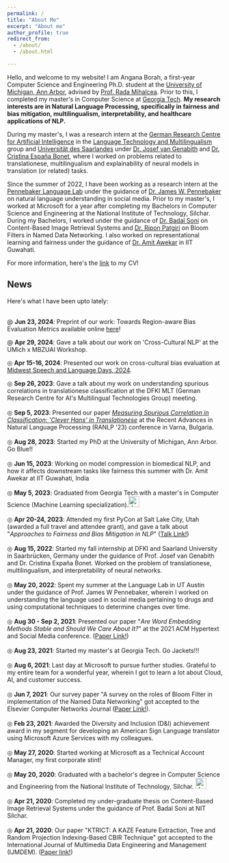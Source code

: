 ```yaml
---
permalink: /
title: "About Me"
excerpt: "About me"
author_profile: true
redirect_from: 
  - /about/
  - /about.html

--- 
```

Hello, and welcome to my website! I am Angana Borah, a first-year Computer Science and Engineering Ph.D. student at the [University of Michigan, Ann Arbor](https://cse.engin.umich.edu/academics/graduate/graduate-programs/phd-in-cse/), advised by [Prof. Rada Mihalcea](https://web.eecs.umich.edu/~mihalcea/). Prior to this, I completed my master's in Computer Science at [Georgia Tech](https://www.cc.gatech.edu/). **My research interests are in Natural Language Processing, specifically in fairness and bias mitigation, multilingualism, interpretability, and healthcare applications of NLP.** 

During my master's, I was a research intern at the [German Research Centre for Artificial Intelligence](https://www.dfki.de/web) in the [Language Technology and Multilingualism](https://www.dfki.de/web/forschung/forschungsbereiche/sprachtechnologie-und-multilingualitaet) group and [Universität des Saarlandes](https://www.uni-saarland.de/start.html) under [Dr. Josef van Genabith](https://www.uni-saarland.de/lehrstuhl/genabith.html) and [Dr. Cristina España Bonet](https://www.dfki.de/web/forschung/forschungsbereiche/sprachtechnologie-und-multilingualitaet/mt-team), where I worked on problems related to translationese, multilingualism and explainability of neural models in translation (or related) tasks. 

Since the summer of 2022, I have been working as a research intern at the [Pennebaker Language Lab](https://www.words.live/) under the guidance of [Dr. James W. Pennebaker](https://liberalarts.utexas.edu/psychology/faculty/pennebak) on natural language understanding in social media. Prior to my master's, I worked at Microsoft for a year after completing my Bachelors in Computer Science and Engineering at the National Institute of Technology, Silchar. During my Bachelors, I worked under the guidance of [Dr. Badal Soni](http://cs.nits.ac.in/badal/) on Content-Based Image Retrieval Systems and [Dr. Ripon Patgiri](http://cs.nits.ac.in/rp/) on Bloom Filters in Named Data Networking. I also worked on representational learning and fairness under the guidance of [Dr. Amit Awekar](https://www.iitg.ac.in/awekar/) in IIT Guwahati.   

For more information, here's the [link](https://drive.google.com/file/d/1Hhhcy01IVUjmIlNX8xl1_564Q3RJ0aYC/view?usp=sharing) to my CV! 

<h2>News</h2> 

Here's what I have been upto lately: <br/><br/>

@ __Jun 23, 2024__: Preprint of our work: Towards Region-aware Bias Evaluation Metrics available online [here](https://arxiv.org/abs/2406.16152)! 

@ __Apr 29, 2024__: Gave a talk about our work on 'Cross-Cultural NLP' at the UMich x MBZUAI Workshop. 

◎ __Apr 15-16, 2024__: Presented our work on cross-cultural bias evaluation at [Midwest Speech and Language Days, 2024](https://ai.engin.umich.edu/news/midwest-speech-and-language-days/). 

◎ __Sep 26, 2023__: Gave a talk about my work on understanding spurious correlations in translationese classification at the DFKI MLT (German Research Centre for AI's Multilingual Technologies Group) meeting. <br/><br/>
◎ __Sep 5, 2023__: Presented our paper _[Measuring Spurious Correlation in Classification: 'Clever Hans' in Translationese](https://arxiv.org/abs/2308.13170)_ at the Recent Advances in Natural Language Processing (RANLP '23) conference in Varna, Bulgaria. <br/><br/>
◎ __Aug 28, 2023__: Started my PhD at the University of Michigan, Ann Arbor. Go Blue!! <br/><br/>
◎ __Jun 15, 2023__: Working on model compression in biomedical NLP, and how it affects downstream tasks like fairness this summer with Dr. Amit Awekar at IIT Guwahati, India <br/><br/>
◎ __May 5, 2023__: Graduated from Georgia Tech with a master's in Computer Science (Machine Learning specialization).<img src="https://github.com/AnganaB/AnganaB.github.io/assets/30426258/d38e0e95-333b-4c5a-9a0d-f4e59d2f3556" alt="drawing" style="width:25px;"/><br/><br/>
◎ __Apr 20-24, 2023__: Attended my first PyCon at Salt Lake City, Utah (awarded a full travel and attendee grant), and gave a talk about "_Approaches to Fairness and Bias Mitigation in NLP_" ([Talk Link!](https://www.youtube.com/watch?v=f0bEx1yT72o)) <br/><br/>
◎ __Aug 15, 2022__: Started my fall internship at DFKI and Saarland University in Saarbrücken, Germany under the guidance of Prof. Josef van Genabith and Dr. Cristina Expaña Bonet. Worked on the problem of translationese, multilingualism, and interpretability of neural networks. <br/><br/>
◎ __May 20, 2022__: Spent my summer at the Language Lab in UT Austin under the guidance of Prof. James W Pennebaker, wherein I worked on understanding the language used in social media pertaining to drugs and using computational techniques to determine changes over time. <br/><br/>
◎ __Aug 30 - Sep 2, 2021__: Presented our paper "_Are Word Embedding Methods Stable and Should We Care About It?_" at the 2021 ACM Hypertext and Social Media conference. ([Paper Link!](https://dl.acm.org/doi/10.1145/3465336.3475098)) <br/><br/>
◎ __Aug 23, 2021__: Started my master's at Georgia Tech. Go Jackets!!! <br/><br/> 
◎ __Aug 6, 2021__: Last day at Microsoft to pursue further studies. Grateful to my entire team for a wonderful year, wherein I got to learn a lot about Cloud, AI, and customer success. <br/><br/>
◎ __Jun 7, 2021__: Our survey paper "A survey on the roles of Bloom Filter in implementation of the Named Data Networking" got accepted to the Elsevier Computer Networks Journal ([Paper Link!](https://www.sciencedirect.com/science/article/abs/pii/S1389128621002747)). <br/><br/>
◎ __Feb 23, 2021__: Awarded the Diversity and Inclusion (D&I) achievement award in my segment for developing an American Sign Language translator using Microsoft Azure Services with my colleagues. <br/><br/>
◎ __May 27, 2020__: Started working at Microsoft as a Technical Account Manager, my first corporate stint! <br/><br/>
◎ __May 20, 2020__: Graduated with a bachelor's degree in Computer Science and Engineering from the National Institute of Technology, Silchar. <img src="https://github.com/AnganaB/AnganaB.github.io/assets/30426258/d38e0e95-333b-4c5a-9a0d-f4e59d2f3556" alt="drawing" style="width:25px;"/> <br/><br/>
◎ __Apr 21, 2020__: Completed my under-graduate thesis on Content-Based Image Retrieval Systems under the guidance of Prof. Badal Soni at NIT Silchar. <br/><br/>
◎ __Apr 21, 2020__: Our paper "KTRICT: A KAZE Feature Extraction, Tree and Random Projection Indexing-Based CBIR Technique" got accepted to the International Journal of Multimedia Data Engineering and Management (IJMDEM). ([Paper link!](https://www.igi-global.com/article/ktrict-a-kaze-feature-extraction/260964))<br/><br/>







         

